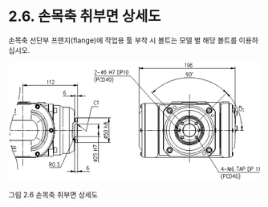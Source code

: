 ﻿# 2.6. 손목축 취부면 상세도


손목축 선단부 프렌지(flange)에 작업용 툴 부착 시 볼트는 모델 별 해당 볼트를 이용하십시오.


![](../_assets/그림_2.6_손목축_취부면_상세도.png)

그림 2.6 손목축 취부면 상세도
